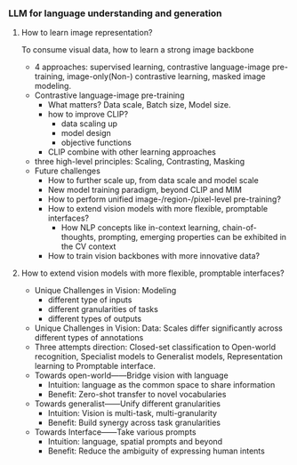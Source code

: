 ### LLM for language understanding and generation



1. How to learn image representation?

   To consume visual data, how to learn a strong image backbone

   * 4 approaches: supervised learning, contrastive language-image pre-training, image-only(Non-) contrastive learning, masked image modeling.
   * Contrastive language-image pre-training
     * What matters? Data scale, Batch size, Model size.
     * how to improve CLIP? 
       * data scaling up
       * model design
       * objective functions
     * CLIP combine with other learning approaches
   * three high-level principles: Scaling, Contrasting, Masking
   * Future challenges
     * How to further scale up, from data scale and model scale
     * New model training paradigm, beyond CLIP and MIM
     * How to perform unified image-/region-/pixel-level pre-training?
     * How to extend vision models with more flexible, promptable interfaces?
       * How NLP concepts like in-context learning, chain-of-thoughts, prompting, emerging properties can be exhibited in the CV context
     * How to train vision backbones with more innovative data?

2. How to extend vision models with more flexible, promptable interfaces? 

   * Unique Challenges in Vision: Modeling
     * different type of inputs
     * different granularities of tasks
     * different types of outputs
   * Unique Challenges in Vision: Data: Scales differ significantly across different types of annotations
   * Three attempts direction: Closed-set classification to Open-world recognition, Specialist models to Generalist models, Representation learning to Promptable interface.
   * Towards open-world——Bridge vision with language
     * Intuition: language as the common space to share information
     * Benefit: Zero-shot transfer to novel vocabularies
   * Towards generalist——Unify different granularities
     * Intuition: Vision is multi-task, multi-granularity
     * Benefit: Build synergy across task granularities
   * Towards Interface——Take various prompts
     * Intuition: language, spatial prompts and beyond
     * Benefit: Reduce the ambiguity of expressing human intents